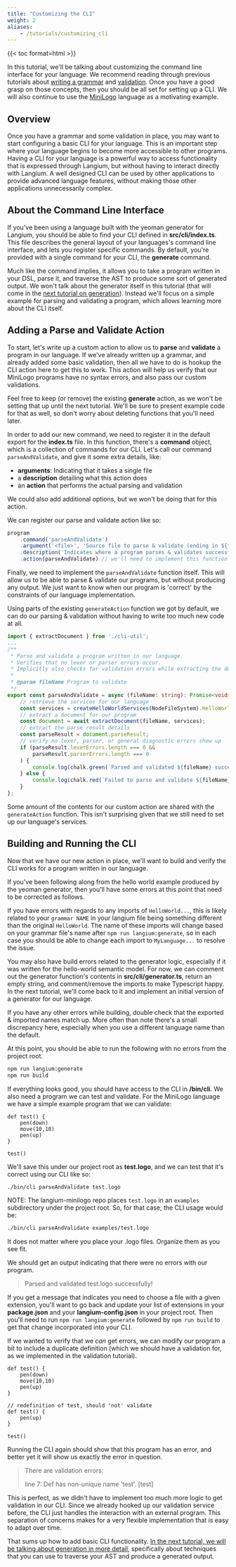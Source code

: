 ```yaml
---
title: "Customizing the CLI"
weight: 2
aliases:
    - /tutorials/customizing_cli
---
```


{{< toc format=html >}}

In this tutorial, we'll be talking about customizing the command line interface for your language. We recommend reading through previous tutorials about [writing a grammar](/docs/learn/minilogo/writing_a_grammar) and [validation](/docs/learn/minilogo/validation). Once you have a good grasp on those concepts, then you should be all set for setting up a CLI. We will also continue to use the [MiniLogo](https://github.com/langium/langium-minilogo) language as a motivating example.

## Overview

Once you have a grammar and some validation in place, you may want to start configuring a basic CLI for your language. This is an important step where your language begins to become more accessible to other programs. Having a CLI for your language is a powerful way to access functionality that is expressed through Langium, but without having to interact directly with Langium. A well designed CLI can be used by other applications to provide advanced language features, without making those other applications unnecessarily complex.

## About the Command Line Interface

If you've been using a language built with the yeoman generator for Langium, you should be able to find your CLI defined in **src/cli/index.ts**. This file describes the general layout of your languages's command line interface, and lets you register specific commands. By default, you're provided with a single command for your CLI, the **generate** command.

Much like the command implies, it allows you to take a program written in your DSL, parse it, and traverse the AST to produce some sort of generated output. We won't talk about the generator itself in this tutorial (that will come in the [next tutorial on generation](/docs/learn/minilogo/generation)). Instead we'll focus on a simple example for parsing and validating a program, which allows learning more about the CLI itself.

## Adding a Parse and Validate Action

To start, let's write up a custom action to allow us to **parse** and **validate** a program in our language. If we've already written up a grammar, and already added some basic validation, then all we have to do is hookup the CLI action here to get this to work. This action will help us verify that our MiniLogo programs have no syntax errors, and also pass our custom validations.

Feel free to keep (or remove) the existing **generate** action, as we won't be setting that up until the next tutorial. We'll be sure to present example code for that as well, so don't worry about deleting functions that you'll need later.

In order to add our new command, we need to register it in the default export for the **index.ts** file. In this function, there's a **command** object, which is a collection of commands for our CLI. Let's call our command `parseAndValidate`, and give it some extra details, like:

- **arguments**: Indicating that it takes a single file
- a **description** detailing what this action does
- an **action** that performs the actual parsing and validation

We could also add additional options, but we won't be doing that for this action.

We can register our parse and validate action like so:

```ts
program
    .command('parseAndValidate')
    .argument('<file>', 'Source file to parse & validate (ending in ${fileExtensions})')
    .description('Indicates where a program parses & validates successfully, but produces no output code')
    .action(parseAndValidate) // we'll need to implement this function
```

Finally, we need to implement the `parseAndValidate` function itself. This will allow us to be able to parse & validate our programs, but without producing any output. We just want to know when our program is 'correct' by the constraints of our language implementation.

Using parts of the existing `generateAction` function we got by default, we can do our parsing & validation without having to write too much new code at all.

```ts
import { extractDocument } from './cli-util';
...
/**
 * Parse and validate a program written in our language.
 * Verifies that no lexer or parser errors occur.
 * Implicitly also checks for validation errors while extracting the document
 *
 * @param fileName Program to validate
 */
export const parseAndValidate = async (fileName: string): Promise<void> => {
    // retrieve the services for our language
    const services = createHelloWorldServices(NodeFileSystem).HelloWorld;
    // extract a document for our program
    const document = await extractDocument(fileName, services);
    // extract the parse result details
    const parseResult = document.parseResult;
    // verify no lexer, parser, or general diagnostic errors show up
    if (parseResult.lexerErrors.length === 0 && 
        parseResult.parserErrors.length === 0
    ) {
        console.log(chalk.green(`Parsed and validated ${fileName} successfully!`));
    } else {
        console.log(chalk.red(`Failed to parse and validate ${fileName}!`));
    }
};
```

Some amount of the contents for our custom action are shared with the `generateAction` function. This isn't surprising given that we still need to set up our language's services.

## Building and Running the CLI

Now that we have our new action in place, we'll want to build and verify the CLI works for a program written in our language.

If you've been following along from the hello world example produced by the yeoman generator, then you'll have some errors at this point that need to be corrected as follows.

If you have errors with regards to any imports of `HelloWorld...`, this is likely related to your `grammar NAME` in your langium file being something different than the original `HelloWorld`. The name of these imports will change based on your grammar file's name after `npm run langium:generate`, so in each case you should be able to change each import to `MyLanguage...` to resolve the issue.

You may also have build errors related to the generator logic, especially if it was written for the hello-world semantic model. For now, we can comment out the generator function's contents in **src/cli/generator.ts**, return an empty string, and comment/remove the imports to make Typescript happy. In the next tutorial, we'll come back to it and implement an initial version of a generator for our language.

If you have any other errors while building, double check that the exported & imported names match up. More often than note there's a small discrepancy here, especially when you use a different language name than the default.

At this point, you should be able to run the following with no errors from the project root.

```bash
npm run langium:generate
npm run build
```

If everything looks good, you should have access to the CLI in **/bin/cli**. We also need a program we can test and validate. For the MiniLogo language we have a simple example program that we can validate:

```minilogo
def test() {
    pen(down)
    move(10,10)
    pen(up)
}

test()
```

We'll save this under our project root as **test.logo**, and we can test that it's correct using our CLI like so:

```bash
./bin/cli parseAndValidate test.logo
```
NOTE: The langium-minilogo repo places `test.logo` in an `examples` subdirectory under the project root. So, for that case, the CLI usage would be:
```bash
./bin/cli parseAndValidate examples/test.logo
```
It does not matter where you place your .logo files. Organize them as you see fit.

We should get an output indicating that there were no errors with our program.

> Parsed and validated test.logo successfully!

If you get a message that indicates you need to choose a file with a given extension, you'll want to go back and update your list of extensions in your **package.json** and your **langium-config.json** in your project root. Then you'll need to run `npm run langium:generate` followed by `npm run build` to get that change incorporated into your CLI.

If we wanted to verify that we *can* get errors, we can modify our program a bit to include a duplicate definition (which we should have a validation for, as we implemented in the validation tutorial).

```minilogo
def test() {
    pen(down)
    move(10,10)
    pen(up)
}

// redefinition of test, should 'not' validate
def test() {
    pen(up)
}

test()
```

Running the CLI again should show that this program has an error, and better yet it will show us exactly the error in question.

> There are validation errors:
>
> line 7: Def has non-unique name 'test'. [test]

This is perfect, as we didn't have to implement too much more logic to get validation in our CLI. Since we already hooked up our validation service before, the CLI just handles the interaction with an external program. This separation of concerns makes for a very flexible implementation that is easy to adapt over time.

That sums up how to add basic CLI functionality. [In the next tutorial, we will be talking about generation in more detail](/docs/learn/minilogo/generation), specifically about techniques that you can use to traverse your AST and produce a generated output.
